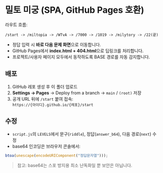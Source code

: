 
# 밀토 미궁 (SPA, GitHub Pages 호환)

라우트 흐름:
```
/start -> /miltopia -> /WTvA -> /7000 -> /1019 -> /milytory -> /22(끝)
```

- 정답 입력 시 **바로 다음 문제 화면**으로 이동합니다.
- GitHub Pages에서 **index.html + 404.html**으로 딥링크를 처리합니다.
- 프로젝트/사용자 페이지 모두에서 동작하도록 BASE 경로를 자동 감지합니다.

## 배포
1) GitHub 레포 생성 후 이 폴더 업로드  
2) **Settings → Pages** → Deploy from a branch → `main` / `(root)` 저장  
3) 공개 URL 뒤에 `/start` 붙여 접속:  
   `https://{아이디}.github.io/{레포}/start`

## 수정
- `script.js`의 `LEVELS`에서 문구(`riddle`), 정답(`answer_b64`), 다음 경로(`next`) 수정
- base64 인코딩은 브라우저 콘솔에서:
```js
btoa(unescape(encodeURIComponent("정답문자열")));
```

> 참고: base64는 스포 방지용 최소 난독화일 뿐 보안은 아닙니다.
